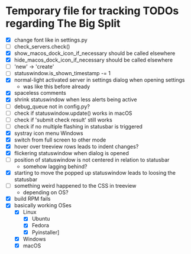 # Temporary file for tracking TODOs regarding The Big Split

- [x] change font like in settings.py
- [ ] check_servers.check()
- [x] show_macos_dock_icon_if_necessary should be called elsewhere
- [x] hide_macos_dock_icon_if_necessary should be called elsewhere
- [ ] 'new' -> 'create'
- [ ] statuswindow.is_shown_timestamp -= 1
- [x] normal-light activated server in settings dialog when opening settings
  - was like this before already
- [x] spaceless comments
- [x] shrink statuswindow when less alerts being active
- [ ] debug_queue not in config.py?
- [ ] check if statuswindow.update() works in macOS
- [ ] check if 'submit check result' still works
- [ ] check if no multiple flashing in statusbar is triggered
- [x] systray icon menu Windows
- [x] switch from full screen to other mode
- [x] hover over treeview rows leads to indent changes?
- [x] flickering statuswindow when dialog is opened
- [ ] position of statuswindow is not centered in relation to statusbar
  - somehow lagging behind?
- [x] starting to move the popped up statuswindow leads to loosing the statusbar
- [ ] something weird happened to the CSS in treeview
  - depending on OS?
- [x] build RPM fails
- [x] basically working OSes
  - [x] Linux
    - [x] Ubuntu
    - [x] Fedora
    - [x] Pyinstaller]
  - [x] Windows
  - [x] macOS
